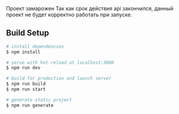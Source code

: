 Проект замарожен
Так как срок действия api закончился, данный проект не будет корректно работать при запуске.

## Build Setup

```bash
# install dependencies
$ npm install

# serve with hot reload at localhost:3000
$ npm run dev

# build for production and launch server
$ npm run build
$ npm run start

# generate static project
$ npm run generate
```

